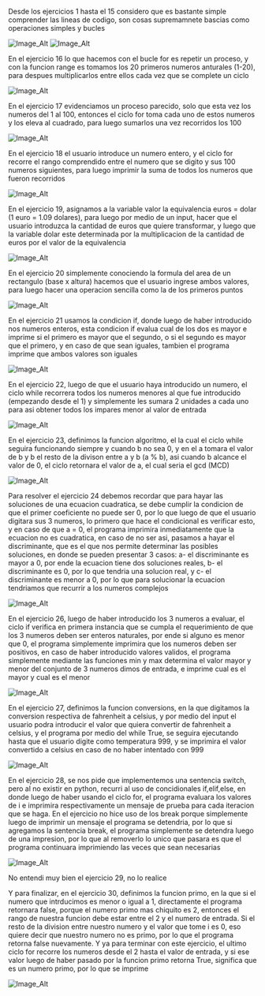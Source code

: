Desde los ejercicios 1 hasta el 15 considero que es bastante simple comprender las lineas de codigo, son cosas supremamnete bascias como operaciones simples y bucles

![Image_Alt](https://github.com/SANPEREZAL/TareaN1/blob/037659a2998e6fd6628b267dde37de35700b56e4/1-8.jpg)
![Image_Alt](https://github.com/SANPEREZAL/TareaN1/blob/2e849db02420b34ae3e09c24b1b0a2185ff11090/9-15.jpg)

En el ejercicio 16 lo que hacemos con el bucle for es repetir un proceso, y con la funcion range es tomamos los 20 primeros numeros anturales (1-20), para despues multiplicarlos entre ellos cada vez que se complete un ciclo

![Image_Alt](https://github.com/SANPEREZAL/TareaN1/blob/b313bbffb03a50c87e2a140388dc490af68246db/16.jpg)

En el ejercicio 17 evidenciamos un proceso parecido, solo que esta vez los numeros del 1 al 100, entonces el ciclo for toma cada uno de estos numeros y los eleva al cuadrado, para luego sumarlos una vez recorridos los 100

![Image_Alt](https://github.com/SANPEREZAL/TareaN1/blob/96c9bc96a7fb1567701fa18e87b49f8eb54cf74a/17.jpg)

En el ejercicio 18 el usuario introduce un numero entero, y el ciclo for recorre el rango comprendido entre el numero que se digito y sus 100 numeros siguientes, para luego imprimir la suma de todos los numeros que fueron recorridos

![Image_Alt](https://github.com/SANPEREZAL/TareaN1/blob/6254ba2107d12fc2f8faf5efa4187e039b6efbb1/18.jpg)

En el ejercicio 19, asignamos a la variable valor la equivalencia euros = dolar (1 euro = 1.09 dolares), para luego por medio de un input, hacer que el usuario introduzca la cantidad de euros que quiere transformar, y luego que la variable dolar este determinada por la multiplicacion de la cantidad de euros por el valor de la equivalencia

![Image_Alt](https://github.com/SANPEREZAL/TareaN1/blob/ca93f76508315da138be9de9826c041d2a879bcf/19.jpg)

En el ejercicio 20 simplemente conociendo la formula del area de un rectangulo (base x altura) hacemos que el usuario ingrese ambos valores, para luego hacer una operacion sencilla como la de los primeros puntos

![Image_Alt](https://github.com/SANPEREZAL/TareaN1/blob/673ae5dd7d961a97f05ff47982fdb14596005e5c/20.jpg)

En el ejercicio 21 usamos la condicion if, donde luego de haber introducido nos numeros enteros, esta condicion if evalua cual de los dos es mayor e imprime si el primero es mayor que el segundo, o si el segundo es mayor que el primero, y en caso de que sean iguales, tambien el programa imprime que ambos valores son iguales

![Image_Alt](https://github.com/SANPEREZAL/TareaN1/blob/63513c2ee06b8dd6ff53cdbe3f9f0dfe634c8472/21.jpg)

En el ejercicio 22, luego de que el usuario haya introducido un numero, el ciclo while recorrera todos los numeros menores al que fue introducido (empezando desde el 1) y simplemente les sumara 2 unidades a cada uno para asi obtener todos los impares menor al valor de entrada

![Image_Alt](https://github.com/SANPEREZAL/TareaN1/blob/2ce8cf18bf03ec820f6a3aa997cf352ce9b6b09a/22.jpg)

En el ejercicio 23, definimos la funcion algoritmo, el la cual el ciclo while seguira funcionando siempre y cuando b no sea 0, y en el a tomara el valor de b y b el resto de la divison entre a y b (a % b), asi cuando b alcance el valor de 0, el ciclo retornara el valor de a, el cual seria el gcd (MCD)

![Image_Alt](https://github.com/SANPEREZAL/TareaN1/blob/91ff6b57240bc2dd06444d68275623dcdd99d6bf/23.jpg)

Para resolver el ejercicio 24 debemos recordar que para hayar las soluciones de una ecuacion cuadratica, se debe cumplir la condicion de que el primer coeficiente no puede ser 0, por lo que luego de que el usuario digitara sus 3 numeros, lo primero que hace el condicional es verificar esto, y en caso de que a = 0, el programa imprimira inmediatamente que la ecuacion no es cuadratica, en caso de no ser asi, pasamos a hayar el discriminante, que es el que nos permite determinar las posibles soluciones, en donde se pueden presentar 3 casos: a- el discriminante es mayor a 0, por ende la ecuacion tiene dos soluciones reales, b- el discriminante es 0, por lo que tendria una solucion real, y c- el discriminante es menor a 0, por lo que para solucionar la ecuacion tendriamos que recurrir a los numeros complejos

![Image_Alt](https://github.com/SANPEREZAL/TareaN1/blob/7d50a8c761cf15e9cc47a7348757ac216465c9bd/24.jpg)

En el ejercicio 26, luego de haber introducido los 3 numeros a evaluar, el ciclo if verifica en primera instancia que se cumpla el requerimiento de que los 3 numeros deben ser enteros naturales, por ende si alguno es menor que 0, el programa simplemente imprimira que los numeros deben ser positivos, en caso de haber introducido valores validos, el programa simplemente mediante las funciones min y max determina el valor mayor y menor del conjunto de 3 numeros dimos de entrada, e imprime cual es el mayor y cual es el menor

![Image_Alt](https://github.com/SANPEREZAL/TareaN1/blob/91dbfae46afdf10f146832b0249b91581c88f3ca/26.jpg)

En el ejercicio 27, definimos la funcion conversions, en la que digitamos la conversion respectiva de fahrenheit a celsius, y por medio del input el usuario podra introducir el valor que quiera convertir de fahrenheit a celsius, y el programa por medio del while True, se seguira ejecutando hasta que el usuario digite como temperatura 999, y se imprimira el valor convertido a celsius en caso de no haber intentado con 999

![Image_Alt](https://github.com/SANPEREZAL/TareaN1/blob/83af539e3a29978fa3e1f1efec486e4b3f697158/27.jpg)

En el ejercicio 28, se nos pide que implementemos una sentencia switch, pero al no existir en python, recurri al uso de concidionales if,elif,else, en donde luego de haber usando el ciclo for, el programa evaluara los valores de i e imprimira respectivamente un mensaje de prueba para cada iteracion que se haga. En el ejercicio no hice uso de los break porque simplemente luego de imprimir un mensaje el programa se detendria, por lo que si agregamos la sentencia break, el programa simplemente se detendra luego de una impresion, por lo que al removerlo lo unico que pasara es que el programa continuara imprimiendo las veces que sean necesarias

![Image_Alt](https://github.com/SANPEREZAL/TareaN1/blob/95c1ad0e807d8d3863eecfc4a0e4bfa6c7de6a19/28.jpg)

No entendi muy bien el ejercicio 29, no lo realice

Y para finalizar, en el ejercicio 30, definimos la funcion primo, en la que si el numero que intrducimos es menor o igual a 1, directamente el programa retornara false, porque el numero primo mas chiquito es 2, entonces el rango de nuestra funcion debe estar entre el 2 y el numero de entrada. Si el resto de la division entre nuestro numero y el valor que tome i es 0, eso quiere decir que nuestro numero no es primo, por lo que el programa retorna false nuevamente. Y ya para terminar con este ejercicio, el ultimo ciclo for recorre los numeros desde el 2 hasta el valor de entrada, y si ese valor luego de haber pasado por la funcion primo retorna True, significa que es un numero primo, por lo que se imprime

![Image_Alt](https://github.com/SANPEREZAL/TareaN1/blob/c15dfc3629b73fe2b504d6a30893cc32a1cfe688/30.jpg)

